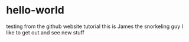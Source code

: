 # hello-world
testing from the github website tutorial
this is James the snorkeling guy
I like to get out and see new stuff
